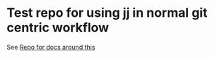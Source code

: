 # Test repo for using jj in normal git centric workflow
See [Repo for docs around this](https://github.com/Andreasgdp/jj-git-workflows/tree/master?tab=readme-ov-file)
